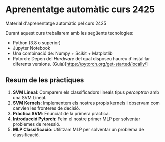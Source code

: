 # Aprenentatge automàtic curs 2425


Material d'aprenentatge automàtic pel curs 2425


Durant aquest curs treballarem amb les següents tecnologies:

- Python (3.8 o superior)
- Jupyter Notebook
- Una combinació de: Numpy + Scikit + Matplotlib
- Pytorch: Depèn del _Hardware_ del qual disposeu haureu d'instal·lar diferents versions. (Guia)[https://pytorch.org/get-started/locally/]
  
  
## Resum de les pràctiques


1. **SVM Lineal**: Comparem els classificadors lineals tipus _perceptron_ amb una SVM Lineal.
2. **SVM Kernels**: Implementem els nostres propis kernels i observam com canvien les fronteres de decisió.
3. **Pràctica SVM**: Enunciat de la primera pràctica.
4. **Introducció Pytorch**: Feim el nostre primer MLP per solventar problemes de reressió.
5. **MLP Classificació**: Utilitzam MLP per solventar un problema de classificació.
